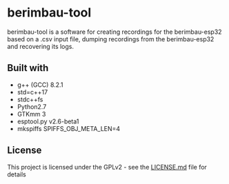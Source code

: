 # berimbau-tool

berimbau-tool is a software for creating recordings for the berimbau-esp32 based on a .csv input file, dumping recordings from the berimbau-esp32 and recovering its logs.

## Built with

* g++ (GCC) 8.2.1
* std=c++17
* stdc++fs
* Python2.7
* GTKmm 3
* esptool.py v2.6-beta1
* mkspiffs SPIFFS_OBJ_META_LEN=4

## License

This project is licensed under the GPLv2 - see the [LICENSE.md](LICENSE.md) file for details
